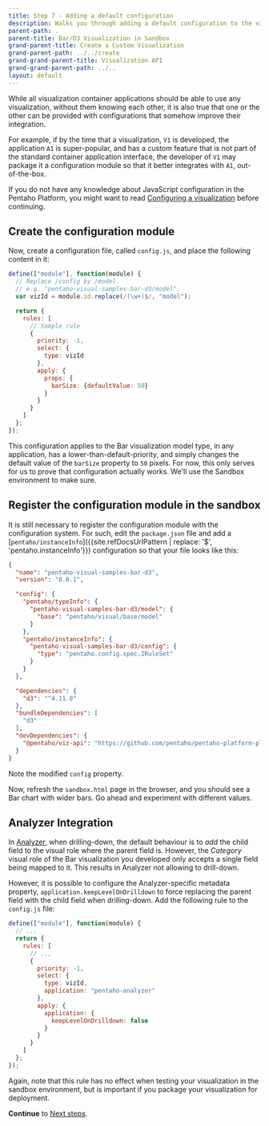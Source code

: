 ```yaml
---
title: Step 7 - Adding a default configuration
description: Walks you through adding a default configuration to the visualization.
parent-path: .
parent-title: Bar/D3 Visualization in Sandbox
grand-parent-title: Create a Custom Visualization
grand-parent-path: ../../create
grand-grand-parent-title: Visualization API
grand-grand-parent-path: ../..
layout: default
---
```


While all visualization container applications should be able to use any visualization, 
without them knowing each other, 
it is also true that one or the other can be provided with configurations
that somehow improve their integration.

For example, if by the time that a visualization, `V1` is developed, the application `A1` is super-popular,
and has a custom feature that is not part of the standard container application interface,
the developer of `V1` may package it a configuration module so that it better integrates with `A1`, 
out-of-the-box.

If you do not have any knowledge about JavaScript configuration in the Pentaho Platform, 
you might want to read [Configuring a visualization](../../configuration) before continuing.

## Create the configuration module

Now, create a configuration file, called `config.js`, and place the following content in it:

```js
define(["module"], function(module) {
  // Replace /config by /model.
  // e.g. "pentaho-visual-samples-bar-d3/model".
  var vizId = module.id.replace(/(\w+)$/, "model");

  return {
    rules: [
      // Sample rule
      {
        priority: -1,
        select: {
          type: vizId
        },
        apply: {
          props: {
            barSize: {defaultValue: 50}
          }
        }
      }
    ]
  };
});
```

This configuration applies to the Bar visualization model type, in any application, 
has a lower-than-default-priority, and 
simply changes the default value of the `barSize` property to `50` pixels.
For now, this only serves for us to prove that configuration actually works. 
We'll use the Sandbox environment to make sure.

## Register the configuration module in the sandbox

It is still necessary to register the configuration module with the configuration system.
For such, edit the `package.json` file and add a [`pentaho/instanceInfo`]({{site.refDocsUrlPattern | replace: '$', 'pentaho.instanceInfo'}})
configuration so that your file looks like this:

```json
{
  "name": "pentaho-visual-samples-bar-d3",
  "version": "0.0.1",

  "config": {
    "pentaho/typeInfo": {
      "pentaho-visual-samples-bar-d3/model": {
        "base": "pentaho/visual/base/model"
      }
    },
    "pentaho/instanceInfo": {
      "pentaho-visual-samples-bar-d3/config": {
        "type": "pentaho.config.spec.IRuleSet"
      }
    }
  },

  "dependencies": {
    "d3": "^4.11.0"
  },
  "bundleDependencies": [
    "d3"
  ],
  "devDependencies": {
    "@pentaho/viz-api": "https://github.com/pentaho/pentaho-platform-plugin-common-ui/releases/download/v3.0.0-beta3/pentaho-viz-api-v3.0.0.tgz"
  }
}
```

Note the modified `config` property.

Now, refresh the `sandbox.html` page in the browser, and you should see a Bar chart with wider bars.
Go ahead and experiment with different values.

## Analyzer Integration

In [Analyzer](http://www.pentaho.com/product/business-visualization-analytics), 
when drilling-down, the default behaviour is to _add_ the child field to the visual role 
where the parent field is.
However, the _Category_ visual role of the Bar visualization you developed only accepts a single field 
being mapped to it. This results in Analyzer not allowing to drill-down.

However, it is possible to configure the Analyzer-specific metadata property, 
`application.keepLevelOnDrilldown` to force replacing the
parent field with the child field when drilling-down.
Add the following rule to the `config.js` file:

```js
define(["module"], function(module) {
  // ...
  return {
    rules: [
      // ..,
      {
        priority: -1,
        select: {
          type: vizId,
          application: "pentaho-analyzer"
        },
        apply: {
          application: {
            keepLevelOnDrilldown: false
          }
        }
      }
    ]
  };
});
```

Again, note that this rule has no effect when testing your visualization in the sandbox environment, 
but is important if you package your visualization for deployment.

**Continue** to [Next steps](stepNext).
